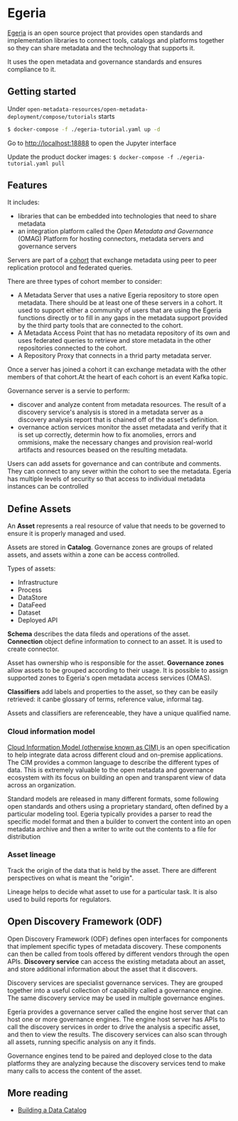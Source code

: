 # Egeria

[Egeria](https://github.com/odpi/egeria/) is an open source project that provides open standards and implementation libraries to connect tools, catalogs and platforms together so they can share metadata and the technology that supports it.

It uses the open metadata and governance standards and ensures compliance to it.

## Getting started

Under `open-metadata-resources/open-metadata-deployment/compose/tutorials` starts

```sh
$ docker-compose -f ./egeria-tutorial.yaml up -d
```

Go to [http://localhost:18888](http://localhost:18888) to open the Jupyter interface


Update the product docker images: `$ docker-compose -f ./egeria-tutorial.yaml pull`


## Features

It includes:
* libraries that can be embedded into technologies that need to share metadata
* an integration platform called the *Open Metadata and Governance* (OMAG) Platform for hosting connectors, metadata servers and governance servers

Servers are part of a [cohort](https://egeria.odpi.org/open-metadata-implementation/admin-services/docs/concepts/cohort-member.html) that exchange metadata using peer to peer replication protocol and federated queries.

There are three types of cohort member to consider:

* A Metadata Server that uses a native Egeria repository to store open metadata. There should be at least one of these servers in a cohort. It used to support either a community of users that are using the Egeria functions directly or to fill in any gaps in the metadata support provided by the third party tools that are connected to the cohort.
* A Metadata Access Point that has no metadata repository of its own and uses federated queries to retrieve and store metadata in the other repositories connected to the cohort.
* A Repository Proxy that connects in a thrid party metadata server.

Once a server has joined a cohort it can exchange metadata with the other members of that cohort.At the heart of each cohort is an event Kafka topic.

Governance server is a servie to perform:

* discover and analyze content from metadata resources. The result of a discovery service's analysis is stored in a metadata server as a discovery analysis report that is chained off of the asset's definition.
* overnance action services monitor the asset metadata and verify that it is set up correctly, determin how to fix anomolies, errors and ommisions, make the necessary changes and provision real-world artifacts and resources beased on the resulting metadata.

Users can add assets for governance and can contribute and comments. They can connect to any sever within the cohort to see the metadata.
Egeria has multiple levels of security so that access to individual metadata instances can be controlled


## Define Assets

An **Asset** represents a real resource of value that needs to be governed to ensure it is properly managed and used.

Assets are stored in **Catalog**. Governance zones are groups of related assets, and assets within a zone can be access controlled.

Types of assets:

* Infrastructure
* Process
* DataStore
* DataFeed
* Dataset
* Deployed API

**Schema** describes the data fileds and operations of the asset.  
**Connection** object define information to connect to an asset. It is used to create connector. 

Asset has ownership who is responsible for the asset. 
**Governance zones** allow assets to be grouped according to their usage. It is possible to assign supported zones to Egeria's open metadata access services (OMAS).

**Classifiers** add labels and properties to the asset, so they can be easily retrieved: it canbe glossary of terms, reference value, informal tag.

Assets and classifiers are referenceable, they have a unique qualified name.

### Cloud information model

[Cloud Information Model (otherwise known as CIM) ](https://cloudinformationmodel.org/) is an open specification to help integrate data across different cloud and on-premise applications.
The CIM provides a common language to describe the different types of data. This is extremely valuable to the open metadata and governance ecosystem with its focus on building an open and transparent view of data across an organization.

Standard models are released in many different formats, some following open standards and others using a proprietary standard, 
often defined by a particular modeling tool. Egeria typically provides a parser to read the specific model format and then a builder to convert the content into an open metadata archive and then a writer to write out the contents to a file for distribution

### Asset lineage

Track the origin of the data that is held by the asset. There are different perspectives on what is meant the "origin". 

Lineage helps to decide what asset to use for a particular task. It is also used to build reports for regulators. 

##  Open Discovery Framework (ODF)

Open Discovery Framework (ODF) defines open interfaces for components that implement specific types of metadata discovery. 
These components can then be called from tools offered by different vendors through the open APIs.
**Discovery service** can access the existing metadata about an asset, and store additional information about the asset that it discovers.

Discovery services are specialist governance services. They are grouped together into a useful collection of capability called a governance engine.
The same discovery service may be used in multiple governance engines.

Egeria provides a governance server called the engine host server that can host one or more governance engines. The engine host server has APIs to call the discovery services in order to drive the analysis a specific asset, and then to view the results. The discovery services can also scan through all assets, running specific analysis on any it finds.

Governance engines tend to be paired and deployed close to the data platforms they are analyzing because the discovery services tend to make many calls to access the content of the asset.


## More reading

* [Building a Data Catalog](https://www.youtube.com/watch?v=FPhsnq3xEmo&t=8s)